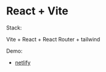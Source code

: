 # React + Vite
Stack:

Vite + React + React Router + tailwind

Demo:

- [netlify](https://comfy-praline-f1ac44.netlify.app/)